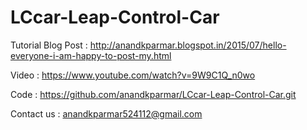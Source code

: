 # LCcar-Leap-Control-Car

Tutorial Blog Post : http://anandkparmar.blogspot.in/2015/07/hello-everyone-i-am-happy-to-post-my.html

Video : https://www.youtube.com/watch?v=9W9C1Q_n0wo

Code : https://github.com/anandkparmar/LCcar-Leap-Control-Car.git

Contact us : anandkparmar524112@gmail.com
